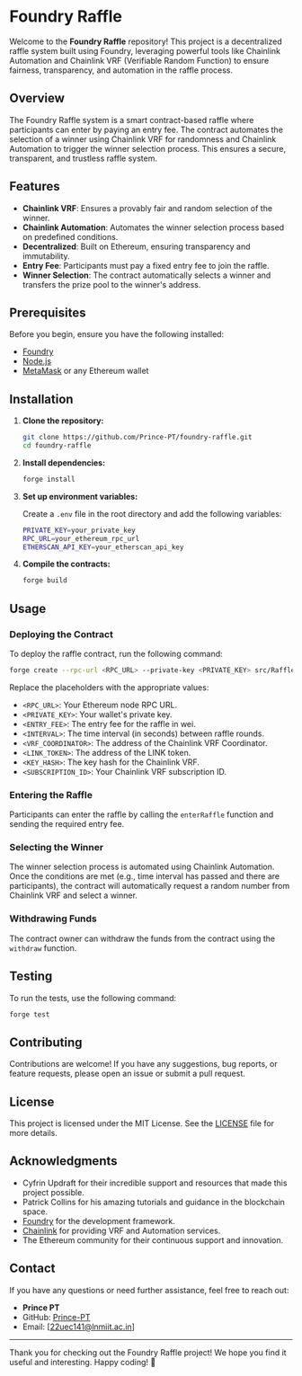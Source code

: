 # Foundry Raffle

Welcome to the **Foundry Raffle** repository! This project is a decentralized raffle system built using Foundry, leveraging powerful tools like Chainlink Automation and Chainlink VRF (Verifiable Random Function) to ensure fairness, transparency, and automation in the raffle process.

## Overview

The Foundry Raffle system is a smart contract-based raffle where participants can enter by paying an entry fee. The contract automates the selection of a winner using Chainlink VRF for randomness and Chainlink Automation to trigger the winner selection process. This ensures a secure, transparent, and trustless raffle system.

## Features

- **Chainlink VRF**: Ensures a provably fair and random selection of the winner.
- **Chainlink Automation**: Automates the winner selection process based on predefined conditions.
- **Decentralized**: Built on Ethereum, ensuring transparency and immutability.
- **Entry Fee**: Participants must pay a fixed entry fee to join the raffle.
- **Winner Selection**: The contract automatically selects a winner and transfers the prize pool to the winner's address.

## Prerequisites

Before you begin, ensure you have the following installed:

- [Foundry](https://getfoundry.sh/)
- [Node.js](https://nodejs.org/)
- [MetaMask](https://metamask.io/) or any Ethereum wallet

## Installation

1. **Clone the repository:**

   ```bash
   git clone https://github.com/Prince-PT/foundry-raffle.git
   cd foundry-raffle
   ```

2. **Install dependencies:**

   ```bash
   forge install
   ```

3. **Set up environment variables:**

   Create a `.env` file in the root directory and add the following variables:

   ```bash
   PRIVATE_KEY=your_private_key
   RPC_URL=your_ethereum_rpc_url
   ETHERSCAN_API_KEY=your_etherscan_api_key
   ```

4. **Compile the contracts:**

   ```bash
   forge build
   ```

## Usage

### Deploying the Contract

To deploy the raffle contract, run the following command:

```bash
forge create --rpc-url <RPC_URL> --private-key <PRIVATE_KEY> src/Raffle.sol:Raffle --constructor-args <ENTRY_FEE> <INTERVAL> <VRF_COORDINATOR> <LINK_TOKEN> <KEY_HASH> <SUBSCRIPTION_ID>
```

Replace the placeholders with the appropriate values:

- `<RPC_URL>`: Your Ethereum node RPC URL.
- `<PRIVATE_KEY>`: Your wallet's private key.
- `<ENTRY_FEE>`: The entry fee for the raffle in wei.
- `<INTERVAL>`: The time interval (in seconds) between raffle rounds.
- `<VRF_COORDINATOR>`: The address of the Chainlink VRF Coordinator.
- `<LINK_TOKEN>`: The address of the LINK token.
- `<KEY_HASH>`: The key hash for the Chainlink VRF.
- `<SUBSCRIPTION_ID>`: Your Chainlink VRF subscription ID.

### Entering the Raffle

Participants can enter the raffle by calling the `enterRaffle` function and sending the required entry fee.

### Selecting the Winner

The winner selection process is automated using Chainlink Automation. Once the conditions are met (e.g., time interval has passed and there are participants), the contract will automatically request a random number from Chainlink VRF and select a winner.

### Withdrawing Funds

The contract owner can withdraw the funds from the contract using the `withdraw` function.

## Testing

To run the tests, use the following command:

```bash
forge test
```

## Contributing

Contributions are welcome! If you have any suggestions, bug reports, or feature requests, please open an issue or submit a pull request.

## License

This project is licensed under the MIT License. See the [LICENSE](LICENSE) file for more details.

## Acknowledgments

- Cyfrin Updraft for their incredible support and resources that made this project possible.
- Patrick Collins for his amazing tutorials and guidance in the blockchain space.
- [Foundry](https://getfoundry.sh/) for the development framework.
- [Chainlink](https://chain.link/) for providing VRF and Automation services.
- The Ethereum community for their continuous support and innovation.

## Contact

If you have any questions or need further assistance, feel free to reach out:

- **Prince PT**
- GitHub: [Prince-PT](https://github.com/Prince-PT)
- Email: [22uec141@lnmiit.ac.in]

---

Thank you for checking out the Foundry Raffle project! We hope you find it useful and interesting. Happy coding! 🚀